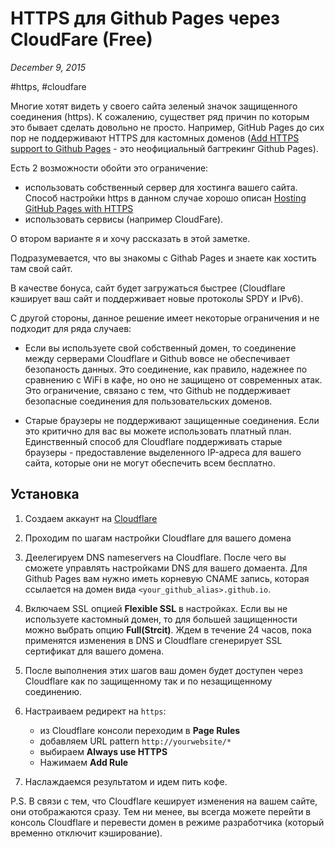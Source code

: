 # HTTPS для Github Pages через CloudFare (Free)

_December 9, 2015_

#https, #cloudfare

Многие хотят видеть у своего сайта зеленый значок защищенного соединения (https).
К сожалению, существет ряд причин по которым это бывает сделать довольно не просто. Например, GitHub Pages до сих 
пор не поддерживают HTTPS для кастомных доменов 
([Add HTTPS support to Github Pages](https://github.com/isaacs/github/issues/156) - это неофициальный багтрекинг Github Pages).

Есть 2 возможности обойти это ограничение:
* использовать собственный сервер для хостинга вашего сайта. Способ настройки https в данном случае хорошо описан 
[Hosting GitHub Pages with HTTPS](https://outcoldman.com/en/archive/2015/08/30/hosting-github-pages-with-https/)
* использовать сервисы (например CloudFare).

О втором варианте я и хочу рассказать в этой заметке.

Подразумевается, что вы знакомы с Githab Pages и знаете как хостить там свой сайт.

В качестве бонуса, сайт будет загружаться быстрее (Cloudflare кэширует ваш сайт и поддерживает новые протоколы 
SPDY и IPv6).

С другой стороны, данное решение имеет некоторые ограничения и не подходит для ряда случаев:

* Если вы используете свой собственный домен, то соединение между серверами Cloudflare и Github вовсе 
не обеспечивает безопаность данных. Это соединение, как правило, надежнее по сравнению с WiFi в кафе, но оно
не защищено от современных  атак. Это ограничение, связано с тем, что Github не поддерживает безопасные соединения для 
пользовательских доменов.

* Старые браузеры не поддерживают защищенные соединения. Если это критично для вас вы можете использовать платный план.
Единственный способ для Cloudflare поддерживать старые браузеры - предоставление выделенного IP-адреса для вашего 
сайта, которые они не могут обеспечить всем бесплатно.

## Установка

1. Создаем аккаунт на [Cloudflare](https://www.cloudflare.com/)
2. Проходим по шагам настройки Cloudflare для вашего домена
3. Деелегируем DNS nameservers на Cloudflare. 
После чего вы сможете управлять настройками DNS для вашего домаента. Для Github Pages вам нужно иметь корневую 
CNAME запись, которая ссылается на домен вида ```<your_github_alias>.github.io```. 
4. Включаем SSL опцией **Flexible SSL** в настройках. Если вы не используете кастомный домен, то для большей 
защищенности можно выбрать опцию **Full(Strcit)**. Ждем в течение 24 часов, пока применятся изменения в DNS и 
Cloudflare сгенерирует SSL сертификат для вашего домена.
5. После выполнения этих шагов ваш домен будет доступен через Cloudflare как по защищенному так и по незащищенному
соединению.
6. Настраиваем редирект на  ```https```:

    * из Cloudflare консоли переходим в **Page Rules**
    * добавляем URL pattern ```http://yourwebsite/*```
    * выбираем **Always use HTTPS**
    * Нажимаем **Add Rule**

7. Наслаждаемся результатом и идем пить кофе.

P.S. В связи с тем, что Cloudflare кеширует изменения на вашем сайте, они отображаются сразу.
Тем ни менее, вы всегда можете перейти в консоль Cloudflare и перевести домен в режиме разработчика 
(который временно отключит кэширование).
    